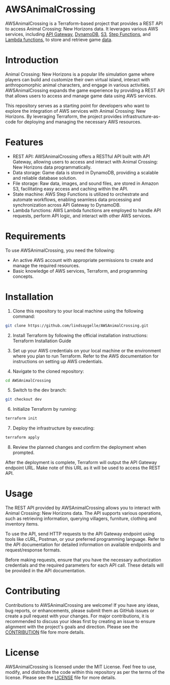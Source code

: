 # AWSAnimalCrossing
AWSAnimalCrossing is a Terraform-based project that provides a REST API to access Animal Crossing: New Horizons data. It leverages various AWS services, including [API Gateway](https://aws.amazon.com/api-gateway/), [DynamoDB](https://aws.amazon.com/dynamodb/), [S3](https://aws.amazon.com/s3/), [Step Functions](https://aws.amazon.com/step-functions/), and [Lambda functions](https://aws.amazon.com/lambda/), to store and retrieve game [data](./data/raw/).

# Introduction
Animal Crossing: New Horizons is a popular life simulation game where players can build and customize their own virtual island, interact with anthropomorphic animal characters, and engage in various activities. AWSAnimalCrossing expands the game experience by providing a REST API that allows users to access and manage game data using AWS services.

This repository serves as a starting point for developers who want to explore the integration of AWS services with Animal Crossing: New Horizons. By leveraging Terraform, the project provides infrastructure-as-code for deploying and managing the necessary AWS resources.

# Features
- REST API: AWSAnimalCrossing offers a RESTful API built with API Gateway, allowing users to access and interact with Animal Crossing: New Horizons data programmatically.
- Data storage: Game data is stored in DynamoDB, providing a scalable and reliable database solution.
- File storage: Raw data, images, and sound files, are stored in Amazon S3, facilitating easy access and caching within the API.
- State machine: AWS Step Functions is utilized to orchestrate and automate workflows, enabling seamless data processing and synchronization across API Gateway to DynamoDB.
- Lambda functions: AWS Lambda functions are employed to handle API requests, perform API logic, and interact with other AWS services.

# Requirements
To use AWSAnimalCrossing, you need the following:

- An active AWS account with appropriate permissions to create and manage the required resources.
- Basic knowledge of AWS services, Terraform, and programming concepts.

# Installation
1. Clone this repository to your local machine using the following command:

```bash
git clone https://github.com/lindsaygelle/AWSAnimalCrossing.git
```

2. Install Terraform by following the official installation instructions: Terraform Installation Guide

3. Set up your AWS credentials on your local machine or the environment where you plan to run Terraform. Refer to the AWS documentation for instructions on setting up AWS credentials.

4. Navigate to the cloned repository:

```bash
cd AWSAnimalCrossing
```

5. Switch to the dev branch:

```bash
git checkout dev
```

6. Initialize Terraform by running:

```bash
terraform init
```

7. Deploy the infrastructure by executing:

```bash
terraform apply
```

8. Review the planned changes and confirm the deployment when prompted.

After the deployment is complete, Terraform will output the API Gateway endpoint URL. Make note of this URL as it will be used to access the REST API.

# Usage
The REST API provided by AWSAnimalCrossing allows you to interact with Animal Crossing: New Horizons data. The API supports various operations, such as retrieving information, querying villagers, furniture, clothing and inventory items.

To use the API, send HTTP requests to the API Gateway endpoint using tools like cURL, Postman, or your preferred programming language. Refer to the API documentation for detailed information on available endpoints and request/response formats.

Before making requests, ensure that you have the necessary authorization credentials and the required parameters for each API call. These details will be provided in the API documentation.

# Contributing
Contributions to AWSAnimalCrossing are welcome! If you have any ideas, bug reports, or enhancements, please submit them as GitHub issues or create a pull request with your changes. For major contributions, it is recommended to discuss your ideas first by creating an issue to ensure alignment with the project's goals and direction. Please see the [CONTRIBUTION](./CONTRIBUTING.md) file fore more details.

# License
AWSAnimalCrossing is licensed under the MIT License. Feel free to use, modify, and distribute the code within this repository as per the terms of the license. Please see the [LICENSE](./LICENSE) file for more details.
